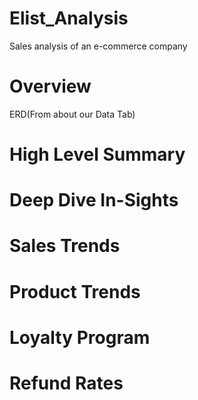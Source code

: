 # Elist_Analysis
Sales analysis of an e-commerce company

# Overview 
ERD(From about our Data Tab)

# High Level Summary

# Deep Dive In-Sights
# Sales Trends
# Product Trends
# Loyalty Program
# Refund Rates
